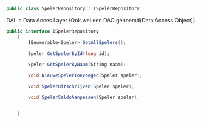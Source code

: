 
```csharp
public class SpelerRepository : ISpelerRepository
```

DAL = Data Acces Layer (Ook wel een DAO genoemd(Data Access Object))

```csharp
public interface ISpelerRepository
    {
        IEnumerable<Speler> GetAllSpelers();
        
        Speler GetSpelerById(long id);

        Speler GetSpelerByNaam(String naam);

        void NieuweSpelerToevoegen(Speler speler);

        void SpelerUitschrijven(Speler speler);

        void SpelerSaldoAanpassen(Speler speler);


    }
```
